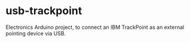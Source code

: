 usb-trackpoint
==============

Electronics Arduino project, to connect an IBM TrackPoint as an external pointing device via USB.
